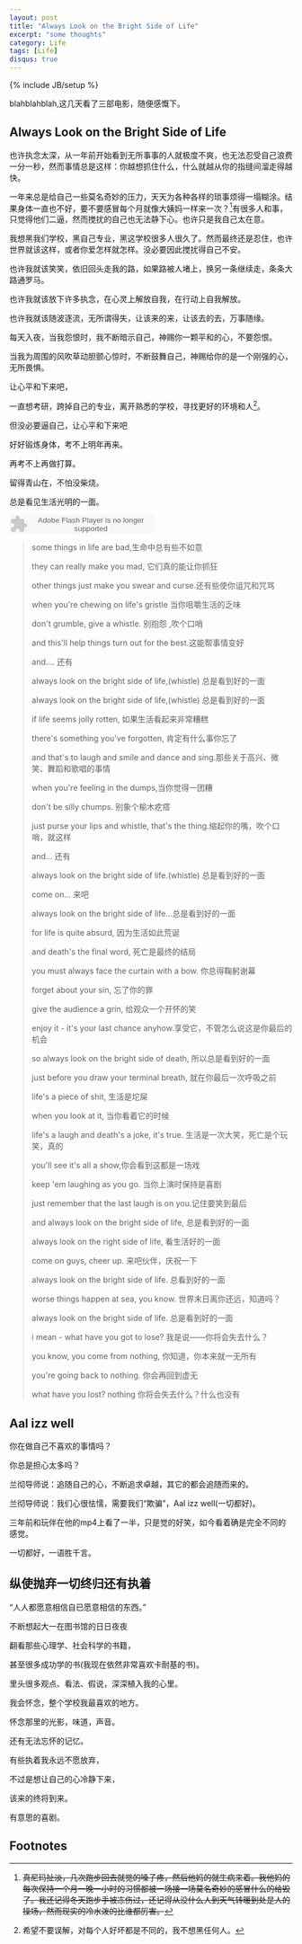 ```yaml
---
layout: post
title: "Always Look on the Bright Side of Life"
excerpt: "some thoughts"
category: Life
tags: [Life]
disqus: true
---
```

{% include JB/setup %}

blahblahblah,这几天看了三部电影，随便感慨下。

## Always Look on the Bright Side of Life

也许执念太深，从一年前开始看到无所事事的人就极度不爽，也无法忍受自己浪费一分一秒，然而事情总是这样：你越想抓住什么，什么就越从你的指缝间溜走得越快。

一年来总是给自己一些莫名奇妙的压力，天天为各种各样的琐事烦得一塌糊涂。结果身体一直也不好，要不要感冒每个月就像大姨妈一样来一次？[^1]有很多人和事，只觉得他们二逼，然而搅扰的自己也无法静下心。也许只是我自己太在意。

我想黑我们学校，黑自己专业，黑这学校很多人很久了。然而最终还是忍住，也许世界就该这样，或者你爱怎样就怎样。没必要因此搅扰得自己不安。

也许我就该笑笑，依旧回头走我的路，如果路被人堵上，换另一条继续走，条条大路通罗马。

也许我就该放下许多执念，在心灵上解放自我，在行动上自我解放。

也许我就该随波逐流，无所谓得失，让该来的来，让该去的去，万事随缘。

每天入夜，当我怨恨时，我不断暗示自己，神赐你一颗平和的心，不要怨恨。

当我为周围的风吹草动胆颤心惊时，不断鼓舞自己，神赐给你的是一个刚强的心，无所畏惧。

让心平和下来吧，

一直想考研，跨掉自己的专业，离开熟悉的学校，寻找更好的环境和人[^2]。

但没必要逼自己，让心平和下来吧

好好锻炼身体，考不上明年再来。

再考不上再做打算。

留得青山在，不怕没柴烧。

总是看见生活光明的一面。

<embed src="http://www.xiami.com/widget/0_2018536/singlePlayer.swf" type="application/x-shockwave-flash" width="257" height="33" wmode="transparent">


> some things in life are bad,生命中总有些不如意
>
> they can really make you mad, 它们真的能让你抓狂
>
> other things just make you swear and curse.还有些使你诅咒和咒骂
>
> when you're chewing on life's gristle 当你咀嚼生活的乏味
>
> don't grumble, give a whistle. 别抱怨 ,吹个口哨
>
> and this'll help things turn out for the best.这能帮事情变好 
>
> and.... 还有
>
> always look on the bright side of life,(whistle) 总是看到好的一面
>
> always look on the bright side of life,(whistle) 总是看到好的一面
>
> if life seems jolly rotten, 如果生活看起来非常糟糕
>
> there's something you've forgotten, 肯定有什么事你忘了
>
> and that's to laugh and smile and dance and sing.那些关于高兴、微笑、舞蹈和歌唱的事情 
>
> when you're feeling in the dumps,当你觉得一团糟 
>
> don't be silly chumps. 别象个榆木疙瘩
>
> just purse your lips and whistle, that's the thing.缩起你的嘴，吹个口哨，就这样
>
> and... 还有
>
> always look on the bright side of life.(whistle) 总是看到好的一面
>
> come on... 来吧
>
> always look on the bright side of life...总是看到好的一面 
>
> for life is quite absurd, 因为生活如此荒诞
>
> and death's the final word, 死亡是最终的结局
>
> you must always face the curtain with a bow. 你总得鞠躬谢幕
>
> forget about your sin, 忘了你的罪
>
> give the audience a grin, 给观众一个开怀的笑
>
> enjoy it - it's your last chance anyhow.享受它，不管怎么说这是你最后的机会 
>
> so always look on the bright side of death, 所以总是看到好的一面
>
> just before you draw your terminal breath, 就在你最后一次呼吸之前
>
> life's a piece of shit, 生活是坨屎
>
> when you look at it, 当你看着它的时候
>
> life's a laugh and death's a joke, it's true. 生活是一次大笑，死亡是个玩笑，真的
>
> you'll see it's all a show,你会看到这都是一场戏 
>
> keep 'em laughing as you go. 当你上演时保持是喜剧
>
> just remember that the last laugh is on you.记住要笑到最后 
>
> and always look on the bright side of life, 总是看到好的一面
>
> always look on the right side of life, 看生活好的一面
>
> come on guys, cheer up. 来吧伙伴，庆祝一下
>
> always look on the bright side of life. 总看到好的一面
>
> worse things happen at sea, you know. 世界末日离你还远，知道吗？
>
> always look on the bright side of life. 总是看到好的一面
>
> i mean - what have you got to lose? 我是说——你将会失去什么？
>
> you know, you come from nothing, 你知道，你本来就一无所有
>
> you're going back to nothing. 你会再回到虚无
>
> what have you lost? nothing 你将会失去什么？什么也没有


## Aal izz well

你在做自己不喜欢的事情吗？

你总是担心太多吗？

兰彻导师说：追随自己的心，不断追求卓越，其它的都会追随而来的。

兰彻导师说：我们心很怯懦，需要我们“欺骗”，Aal izz well(一切都好)。

三年前和玩伴在他的mp4上看了一半，只是觉的好笑，如今看着确是完全不同的感觉。

一切都好，一语胜千言。

## 纵使抛弃一切终归还有执着

“人人都愿意相信自已愿意相信的东西。”

不断想起大一在图书馆的日日夜夜

翻看那些心理学、社会科学的书籍，

甚至很多成功学的书(我现在依然非常喜欢卡耐基的书)。

里头很多观点、看法、假说，深深植入我的心里。

我会怀念，整个学校我最喜欢的地方。

怀念那里的光影，味道，声音。

还有无法忘怀的记忆。

有些执着我永远不愿放弃，

不过是想让自己的心冷静下来，

该来的终将到来。

有意思的喜剧。

## Footnotes

[^1]:<del>真尼玛扯淡，几次跑步回去就觉的嗓子疼，然后他妈的就生病来着。我他妈的每次保持一个月一晚一小时的习惯都被一场接一场莫名奇妙的感冒什么的给毁了。我还记得冬天跑步手被冻伤过，还记得从没什么人到天气转暖到处是人的操场，然而现实的冷水泼的比谁都厉害。</del>
[^2]:希望不要误解，对每个人好坏都是不同的，我不想黑任何人。
